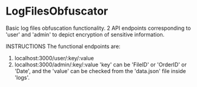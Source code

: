 # LogFilesObfuscator
Basic log files obfuscation functionality. 2 API endpoints corresponding to 'user' and 'admin' to depict encryption of sensitive information.

INSTRUCTIONS
The functional endpoints are:
1. localhost:3000/user/:key/:value
2. localhost:3000/admin/:key/:value
'key' can be 'FileID' or 'OrderID' or 'Date', and the 'value' can be checked from the 'data.json' file inside 'logs'.
